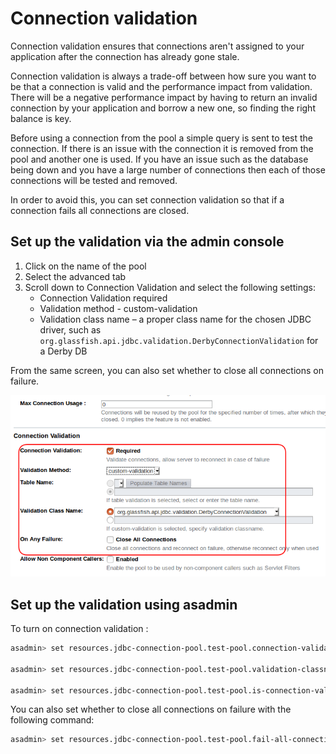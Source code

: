 # Connection validation

Connection validation ensures that connections aren't assigned to your application after the connection has already gone stale.

Connection validation is always a trade-off between how sure you want to be that a connection is valid and the performance impact from validation. There will be a negative performance impact by having to return an invalid connection by your application and borrow a new one, so finding the right balance is key.

Before using a connection from the pool a simple query is sent to test the connection. If there is an issue with the connection it is removed from the pool and another one is used. If you have an issue such as the database being down and you have a large number of connections then each of those connections will be tested and removed.

In order to avoid this, you can set connection validation so that if a connection fails all connections are closed.

## Set up the validation via the admin console

1. Click on the name of the pool
2. Select the advanced tab
3. Scroll down to Connection Validation and select the following settings:
   - Connection Validation required
   - Validation method - custom-validation
   - Validation class name – a proper class name for the chosen JDBC driver, such as  `org.glassfish.api.jdbc.validation.DerbyConnectionValidation` for a Derby DB

From the same screen, you can also set whether to close all connections on failure.

![Connection validation config in Admin console](images/connection_pools_4.png)

## Set up the validation using asadmin

To turn on connection validation :

```bash
asadmin> set resources.jdbc-connection-pool.test-pool.connection-validation-method=custom-validation

asadmin> set resources.jdbc-connection-pool.test-pool.validation-classname= org.glassfish.api.jdbc.validation.DerbyConnectionValidation

asadmin> set resources.jdbc-connection-pool.test-pool.is-connection-validation-required=true
```

You can also set whether to close all connections on failure with the following command:

```bash
asadmin> set resources.jdbc-connection-pool.test-pool.fail-all-connections=true
```
